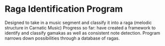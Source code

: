 
# Raga Identification Program
 Designed to take in a music segment and classify it into a raga (melodic structure in Carnatic Music)
 Progress so far: have created a framework to identify and classify gamakas as well as consistent note detection. Program narrows down possibilities through a database of ragas. 
